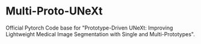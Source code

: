 # Multi-Proto-UNeXt

Official Pytorch Code base for "Prototype-Driven UNeXt: Improving Lightweight Medical Image Segmentation with Single and Multi-Prototypes".

